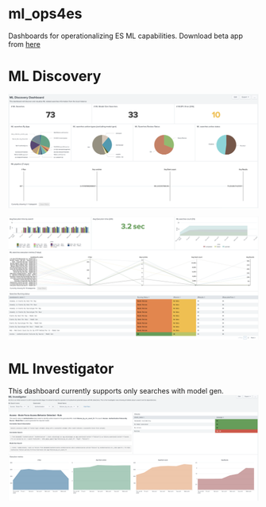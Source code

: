 # ml_ops4es
Dashboards for operationalizing ES ML capabilities. Download beta app from [here](https://github.com/dlamspl/ml_ops4es/releases/tag/beta)


# ML Discovery

![Discovery Dashboard](https://github.com/dlamspl/ml_ops4es/blob/main/ml_ops4es_screenshots/Screen%20Shot%202022-07-07%20at%2013.21.09.png)

![Discovery Dashboard1](https://github.com/dlamspl/ml_ops4es/blob/main/ml_ops4es_screenshots/Screen%20Shot%202022-07-07%20at%2013.21.59.png)

# ML Investigator

This dashboard currently supports only searches with model gen.
![Investigator Dashboard](https://github.com/dlamspl/ml_ops4es/blob/main/ml_ops4es_screenshots/Screen%20Shot%202022-07-07%20at%2013.23.18.png)
